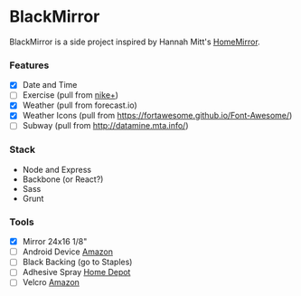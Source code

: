 # BlackMirror

BlackMirror is a side project inspired by Hannah Mitt's [HomeMirror](https://github.com/HannahMitt/HomeMirror).

### Features
  
  - [x] Date and Time
  - [ ] Exercise (pull from [nike+](https://developer.nike.com/content/nike-developer-cq/us/en_us/index/documentation/api-docs.html))
  - [x] Weather (pull from forecast.io)
  - [x] Weather Icons (pull from https://fortawesome.github.io/Font-Awesome/)
  - [ ] Subway (pull from http://datamine.mta.info/)

### Stack

  - Node and Express
  - Backbone (or React?)
  - Sass
  - Grunt

### Tools

- [x] Mirror 24x16 1/8"
- [ ] Android Device [Amazon](http://www.amazon.com/gp/offer-listing/B009X3UW2G/ref=olp_tab_refurbished?ie=UTF8&condition=refurbished&qid=1441327955&sr=8-1)
- [ ] Black Backing (go to Staples)
- [ ] Adhesive Spray [Home Depot](http://www.homedepot.com/p/3M-Super-77-16-75-fl-oz-Multi-Purpose-Spray-Adhesive-77-CC/100067550)
- [ ] Velcro [Amazon](http://www.amazon.com/VELCRO-Industrial-Strength-Wide-Black/dp/B00006RSP1/ref=sr_1_2?ie=UTF8&qid=1442924711&sr=8-2&keywords=strong+velcro+strips)